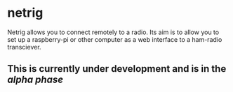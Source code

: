 # netrig

Netrig allows you to connect remotely to a radio. 
Its aim is to allow you to set up a raspberry-pi or other computer as a web interface to a ham-radio transciever. 

## This is currently under development and is in the *alpha phase*
